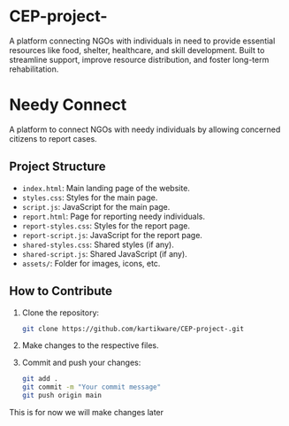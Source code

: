 # CEP-project-
A platform connecting NGOs with individuals in need to provide essential resources like food, shelter, healthcare, and skill development. Built to streamline support, improve resource distribution, and foster long-term rehabilitation.
# Needy Connect

A platform to connect NGOs with needy individuals by allowing concerned citizens to report cases.

## Project Structure

- `index.html`: Main landing page of the website.
- `styles.css`: Styles for the main page.
- `script.js`: JavaScript for the main page.
- `report.html`: Page for reporting needy individuals.
- `report-styles.css`: Styles for the report page.
- `report-script.js`: JavaScript for the report page.
- `shared-styles.css`: Shared styles (if any).
- `shared-script.js`: Shared JavaScript (if any).
- `assets/`: Folder for images, icons, etc.

## How to Contribute

1. Clone the repository:
   ```bash
   git clone https://github.com/kartikware/CEP-project-.git
2. Make changes to the respective files.

3. Commit and push your changes:
   ```bash
   git add .
   git commit -m "Your commit message"
   git push origin main


This is for now we will make changes later 
